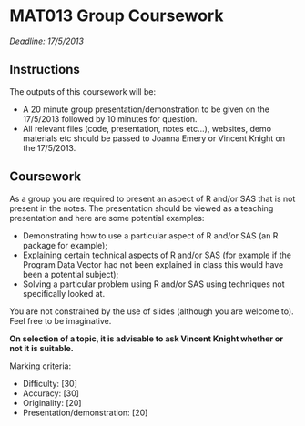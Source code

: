 # MAT013 Group Coursework

*Deadline: 17/5/2013*

## Instructions

The outputs of this coursework will be:

- A 20 minute group presentation/demonstration to be given on the 17/5/2013 followed by 10 minutes for question.
- All relevant files (code, presentation, notes etc...), websites, demo materials etc should be passed to Joanna Emery or Vincent Knight on the 17/5/2013.

## Coursework

As a group you are required to present an aspect of R and/or SAS that is not present in the notes. The presentation should be viewed as a teaching presentation and here are some potential examples:

- Demonstrating how to use a particular aspect of R and/or SAS (an R package for example);
- Explaining certain technical aspects of R and/or SAS (for example if the Program Data Vector had not been explained in class this would have been a potential subject);
- Solving a particular problem using R and/or SAS using techniques not specifically looked at.

You are not constrained by the use of slides (although you are welcome to). Feel free to be imaginative.

**On selection of a topic, it is advisable to ask Vincent Knight whether or not it is suitable.**

Marking criteria:

- Difficulty: [30]
- Accuracy: [30]
- Originality: [20]
- Presentation/demonstration: [20]
